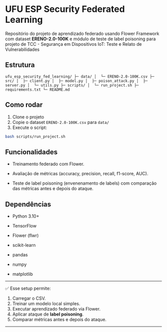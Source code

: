 # UFU ESP Security Federated Learning

Repositório do projeto de aprendizado federado usando Flower Framework com dataset **ERENO-2.0-100K** e módulo de teste de label poisoning para projeto de TCC - Segurança em Dispositivos IoT: Teste e Relato de Vulnerabilidades

## Estrutura

``
ufu_esp_security_fed_learning/
├─ data/
│  └─ ERENO-2.0-100K.csv
├─ src/
│  ├─ client.py
│  ├─ model.py
│  ├─ poison_attack.py
│  ├─ server.py
│  └─ utils.py
├─ scripts/
│  └─ run_project.sh
├─ requirements.txt
└─ README.md
 ``

## Como rodar

1. Clone o projeto
2. Copie o dataset `ERENO-2.0-100K.csv` para `data/`
3. Execute o script:

```bash
bash scripts/run_project.sh

```

## Funcionalidades

* Treinamento federado com Flower.

* Avaliação de métricas (accuracy, precision, recall, f1-score, AUC).

* Teste de label poisoning (envenenamento de labels) com comparação das métricas antes e depois do ataque.

## Dependências

* Python 3.10+

* TensorFlow

* Flower (flwr)

* scikit-learn

* pandas

* numpy

* matplotlib



---

✅ Esse setup permite:

1. Carregar o CSV.
2. Treinar um modelo local simples.
3. Executar aprendizado federado via Flower.
4. Aplicar ataque de **label poisoning**.
5. Comparar métricas antes e depois do ataque.

---

